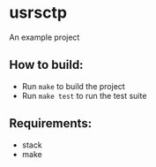# usrsctp

An example project


## How to build:

* Run `make` to build the project
* Run `make test` to run the test suite

## Requirements:
* stack
* make
